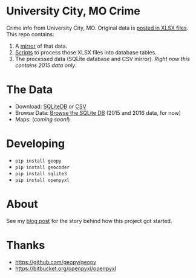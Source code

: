 # University City, MO Crime
Crime info from University City, MO. Original data is [posted in XLSX files](http://www.ucitymo.org/482/Crime-Statistics-by-Region). This repo contains:

1. A [mirror](https://github.com/gavinr/university-city-mo-crime/tree/master/original_data) of that data.
2. [Scripts](https://github.com/gavinr/university-city-mo-crime/tree/master/processor) to process those XLSX files into database tables.
3. The processed data (SQLite database and CSV mirror). *Right now this contains 2015 data only*.

# The Data

* Download: [SQLiteDB](https://github.com/gavinr/university-city-mo-crime/raw/master/data.sqlite) or [CSV](https://github.com/gavinr/university-city-mo-crime/blob/master/data.csv)
* Browse Data: [Browse the SQLite DB](http://inloop.github.io/sqlite-viewer/?url=https://cdn.rawgit.com/gavinr/university-city-mo-crime/1de41f2c469b537ee63368200229a1c21873bf9b/data.sqlite) (2015 and 2016 data, for now)
* Maps: (*coming soon!*)

# Developing

* `pip install geopy`
* `pip install geocoder`
* `pip install sqlite3`
* `pip install openpyxl`

# About

See my [blog post](https://gavinr.com/2017/02/27/open-data-university-city-mo/) for the story behind how this project got started.

# Thanks

- https://github.com/geopy/geopy
- https://bitbucket.org/openpyxl/openpyxl
